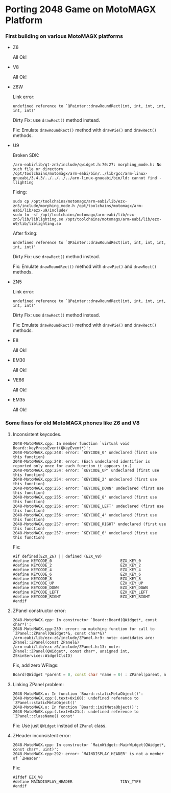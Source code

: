 Porting 2048 Game on MotoMAGX Platform
======================================

### First building on various MotoMAGX platforms

* Z6

    All Ok!

* V8

    All Ok!

* Z6W

    Link error:

    ```
    undefined reference to `QPainter::drawRoundRect(int, int, int, int, int, int)'
    ```

    Dirty Fix: use `drawRect()` method instead.

    Fix: Emulate `drawRoundRect()` method with `drawPie()` and `drawRect()` methods.

* U9

    Broken SDK:

    ```
    /arm-eabi/lib/qt-zn5/include/qwidget.h:70:27: morphing_mode.h: No such file or directory
    /opt/toolchains/motomagx/arm-eabi/bin/../lib/gcc/arm-linux-gnueabi/3.4.3/../../../../arm-linux-gnueabi/bin/ld: cannot find -llighting
    ```

    Fixing:

    ```
    sudo cp /opt/toolchains/motomagx/arm-eabi/lib/ezx-zn5/include/morphing_mode.h /opt/toolchains/motomagx/arm-eabi/lib/ezx-u9/include/
    sudo ln -sf /opt/toolchains/motomagx/arm-eabi/lib/ezx-zn5/lib/liblighting.so /opt/toolchains/motomagx/arm-eabi/lib/ezx-u9/lib/liblighting.so
    ```

    After fixing:

    ```
    undefined reference to `QPainter::drawRoundRect(int, int, int, int, int, int)'
    ```

    Dirty Fix: use `drawRect()` method instead.

    Fix: Emulate `drawRoundRect()` method with `drawPie()` and `drawRect()` methods.

* ZN5

    Link error:

    ```
    undefined reference to `QPainter::drawRoundRect(int, int, int, int, int, int)'
    ```

    Dirty Fix: use `drawRect()` method instead.

    Fix: Emulate `drawRoundRect()` method with `drawPie()` and `drawRect()` methods.

* E8

    All Ok!

* EM30

    All Ok!

* VE66

    All Ok!

* EM35

    All Ok!

### Some fixes for old MotoMAGX phones like Z6 and V8

1. Inconsistent keycodes.

    ```
    2048-MotoMAGX.cpp: In member function `virtual void Board::keyPressEvent(QKeyEvent*)':
    2048-MotoMAGX.cpp:248: error: `KEYCODE_0' undeclared (first use this function)
    2048-MotoMAGX.cpp:248: error: (Each undeclared identifier is reported only once for each function it appears in.)
    2048-MotoMAGX.cpp:254: error: `KEYCODE_UP' undeclared (first use this function)
    2048-MotoMAGX.cpp:254: error: `KEYCODE_2' undeclared (first use this function)
    2048-MotoMAGX.cpp:255: error: `KEYCODE_DOWN' undeclared (first use this function)
    2048-MotoMAGX.cpp:255: error: `KEYCODE_8' undeclared (first use this function)
    2048-MotoMAGX.cpp:256: error: `KEYCODE_LEFT' undeclared (first use this function)
    2048-MotoMAGX.cpp:256: error: `KEYCODE_4' undeclared (first use this function)
    2048-MotoMAGX.cpp:257: error: `KEYCODE_RIGHT' undeclared (first use this function)
    2048-MotoMAGX.cpp:257: error: `KEYCODE_6' undeclared (first use this function)
    ```

    Fix:

    ```
    #if defined(EZX_Z6) || defined (EZX_V8)
    #define KEYCODE_0                              EZX_KEY_0
    #define KEYCODE_2                              EZX_KEY_2
    #define KEYCODE_4                              EZX_KEY_4
    #define KEYCODE_6                              EZX_KEY_6
    #define KEYCODE_8                              EZX_KEY_8
    #define KEYCODE_UP                             EZX_KEY_UP
    #define KEYCODE_DOWN                           EZX_KEY_DOWN
    #define KEYCODE_LEFT                           EZX_KEY_LEFT
    #define KEYCODE_RIGHT                          EZX_KEY_RIGHT
    #endif
    ```

2. ZPanel constructor error:

    ```
    2048-MotoMAGX.cpp: In constructor `Board::Board(QWidget*, const char*)':
    2048-MotoMAGX.cpp:239: error: no matching function for call to `ZPanel::ZPanel(QWidget*&, const char*&)'
    /arm-eabi/lib/ezx-z6/include/ZPanel.h:9: note: candidates are: ZPanel::ZPanel(const ZPanel&)
    /arm-eabi/lib/ezx-z6/include/ZPanel.h:13: note:                 ZPanel::ZPanel(QWidget*, const char*, unsigned int, ZSkinService::WidgetClsID)
    ```

    Fix, add zero WFlags:

    ```cpp
    Board(QWidget *parent = 0, const char *name = 0) : ZPanel(parent, name, /* WFlags */ 0) {
    ```

3. Linking ZPanel problem:

    ```
    2048-MotoMAGX.o: In function `Board::staticMetaObject()':
    2048-MotoMAGX.cpp:(.text+0x160): undefined reference to `ZPanel::staticMetaObject()'
    2048-MotoMAGX.o: In function `Board::initMetaObject()':
    2048-MotoMAGX.cpp:(.text+0x21c): undefined reference to `ZPanel::className() const'
    ```

    Fix: Use just `QWidget` instead of `ZPanel` class.

4. ZHeader inconsistent error:

    ```
    2048-MotoMAGX.cpp: In constructor `MainWidget::MainWidget(QWidget*, const char*, uint)':
    2048-MotoMAGX.cpp:292: error: `MAINDISPLAY_HEADER' is not a member of `ZHeader'
    ```

    Fix:

    ```
    #ifdef EZX_V8
    #define MAINDISPLAY_HEADER                     TINY_TYPE
    #endif
    ```
